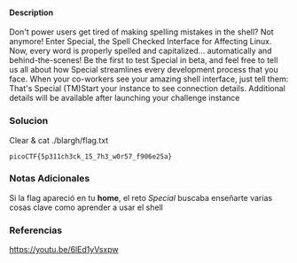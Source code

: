 #### Description

Don't power users get tired of making spelling mistakes in the shell? Not anymore! Enter Special, the Spell Checked Interface for Affecting Linux. Now, every word is properly spelled and capitalized... automatically and behind-the-scenes! Be the first to test Special in beta, and feel free to tell us all about how Special streamlines every development process that you face. When your co-workers see your amazing shell interface, just tell them: That's Special (TM)Start your instance to see connection details.
Additional details will be available after launching your challenge instance
### Solucion

Clear & cat ./blargh/flag.txt 
```
picoCTF{5p311ch3ck_15_7h3_w0r57_f906e25a}
```
### Notas Adicionales

Si la flag apareció en tu **home**, el reto _Special_ buscaba enseñarte varias cosas clave como aprender a usar el shell

### Referencias

https://youtu.be/6lEd1yVsxpw
